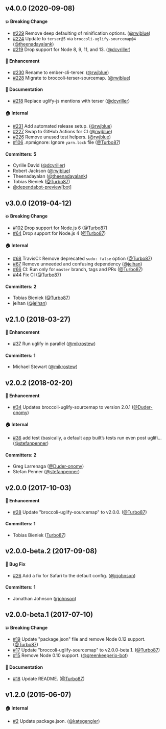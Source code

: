 ## v4.0.0 (2020-09-08)

#### :boom: Breaking Change
* [#229](https://github.com/ember-cli/ember-cli-terser/pull/229) Remove deep defaulting of minification options. ([@rwjblue](https://github.com/rwjblue))
* [#224](https://github.com/ember-cli/ember-cli-terser/pull/224) Update to `terser@5` via `broccoli-uglify-sourcemap@4` ([@theenadayalank](https://github.com/theenadayalank))
* [#219](https://github.com/ember-cli/ember-cli-terser/pull/219) Drop support for Node 8, 9, 11, and 13. ([@dcyriller](https://github.com/dcyriller))

#### :rocket: Enhancement
* [#230](https://github.com/ember-cli/ember-cli-terser/pull/230) Rename to ember-cli-terser. ([@rwjblue](https://github.com/rwjblue))
* [#228](https://github.com/ember-cli/ember-cli-terser/pull/228) Migrate to broccoli-terser-sourcemap. ([@rwjblue](https://github.com/rwjblue))

#### :memo: Documentation
* [#218](https://github.com/ember-cli/ember-cli-terser/pull/218) Replace uglify-js mentions with terser ([@dcyriller](https://github.com/dcyriller))

#### :house: Internal
* [#231](https://github.com/ember-cli/ember-cli-terser/pull/231) Add automated release setup. ([@rwjblue](https://github.com/rwjblue))
* [#227](https://github.com/ember-cli/ember-cli-terser/pull/227) Swap to GitHub Actions for CI ([@rwjblue](https://github.com/rwjblue))
* [#226](https://github.com/ember-cli/ember-cli-terser/pull/226) Remove unused test helpers. ([@rwjblue](https://github.com/rwjblue))
* [#106](https://github.com/ember-cli/ember-cli-terser/pull/106) .npmignore: Ignore `yarn.lock` file ([@Turbo87](https://github.com/Turbo87))

#### Committers: 5
- Cyrille David ([@dcyriller](https://github.com/dcyriller))
- Robert Jackson ([@rwjblue](https://github.com/rwjblue))
- Theenadayalan ([@theenadayalank](https://github.com/theenadayalank))
- Tobias Bieniek ([@Turbo87](https://github.com/Turbo87))
- [@dependabot-preview[bot]](https://github.com/apps/dependabot-preview)


## v3.0.0 (2019-04-12)

#### :boom: Breaking Change
* [#102](https://github.com/ember-cli/ember-cli-uglify/pull/102) Drop support for Node.js 6 ([@Turbo87](https://github.com/Turbo87))
* [#64](https://github.com/ember-cli/ember-cli-uglify/pull/64) Drop support for Node.js 4 ([@Turbo87](https://github.com/Turbo87))

#### :house: Internal
* [#68](https://github.com/ember-cli/ember-cli-uglify/pull/68) TravisCI: Remove deprecated `sudo: false` option ([@Turbo87](https://github.com/Turbo87))
* [#67](https://github.com/ember-cli/ember-cli-uglify/pull/67) Remove unneeded and confusing dependency ([@jelhan](https://github.com/jelhan))
* [#66](https://github.com/ember-cli/ember-cli-uglify/pull/66) CI: Run only for `master` branch, tags and PRs ([@Turbo87](https://github.com/Turbo87))
* [#44](https://github.com/ember-cli/ember-cli-uglify/pull/44) Fix CI ([@Turbo87](https://github.com/Turbo87))

#### Committers: 2
- Tobias Bieniek ([@Turbo87](https://github.com/Turbo87))
- jelhan ([@jelhan](https://github.com/jelhan))


## v2.1.0 (2018-03-27)

#### :rocket: Enhancement
* [#37](https://github.com/ember-cli/ember-cli-uglify/pull/37) Run uglify in parallel ([@mikrostew](https://github.com/mikrostew))

#### Committers: 1
- Michael Stewart ([@mikrostew](https://github.com/mikrostew))


## v2.0.2 (2018-02-20)

#### :rocket: Enhancement
* [#34](https://github.com/ember-cli/ember-cli-uglify/pull/34) Updates broccoli-uglify-sourcemap to version 2.0.1 ([@Duder-onomy](https://github.com/Duder-onomy))

#### :house: Internal
* [#36](https://github.com/ember-cli/ember-cli-uglify/pull/36) add test (basically, a default app built’s tests run even post uglifi… ([@stefanpenner](https://github.com/stefanpenner))

#### Committers: 2
- Greg Larrenaga ([@Duder-onomy](https://github.com/Duder-onomy))
- Stefan Penner ([@stefanpenner](https://github.com/stefanpenner))


## v2.0.0 (2017-10-03)

#### :rocket: Enhancement
* [#28](https://github.com/ember-cli/ember-cli-uglify/pull/28) Update "broccoli-uglify-sourcemap" to v2.0.0. ([@Turbo87](https://github.com/Turbo87))

#### Committers: 1
- Tobias Bieniek ([Turbo87](https://github.com/Turbo87))


## v2.0.0-beta.2 (2017-09-08)

#### :bug: Bug Fix
* [#26](https://github.com/ember-cli/ember-cli-uglify/pull/26) Add a fix for Safari to the default config. ([@jrjohnson](https://github.com/jrjohnson))

#### Committers: 1
- Jonathan Johnson ([jrjohnson](https://github.com/jrjohnson))

## v2.0.0-beta.1 (2017-07-10)

#### :boom: Breaking Change
* [#19](https://github.com/ember-cli/ember-cli-uglify/pull/19) Update "package.json" file and remove Node 0.12 support. ([@Turbo87](https://github.com/Turbo87))
* [#17](https://github.com/ember-cli/ember-cli-uglify/pull/17) Update "broccoli-uglify-sourcemap" to v2.0.0-beta.1. ([@Turbo87](https://github.com/Turbo87))
* [#15](https://github.com/ember-cli/ember-cli-uglify/pull/15) Remove Node 0.10 support. ([@greenkeeperio-bot](https://github.com/greenkeeperio-bot))

#### :memo: Documentation
* [#18](https://github.com/ember-cli/ember-cli-uglify/pull/18) Update README. ([@Turbo87](https://github.com/Turbo87))


## v1.2.0 (2015-06-07)

#### :house: Internal
* [#2](https://github.com/ember-cli/ember-cli-uglify/pull/2) Update package.json. ([@kategengler](https://github.com/kategengler))
